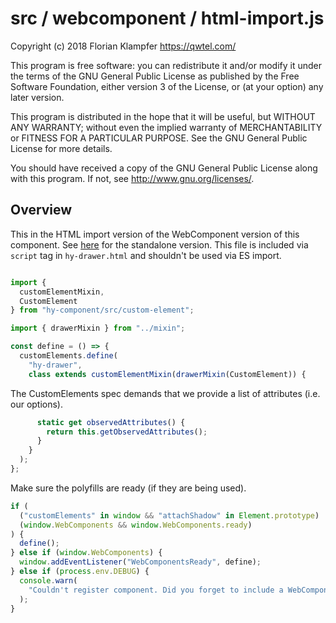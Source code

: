 # src / webcomponent / html-import.js
Copyright (c) 2018 Florian Klampfer <https://qwtel.com/>

This program is free software: you can redistribute it and/or modify
it under the terms of the GNU General Public License as published by
the Free Software Foundation, either version 3 of the License, or
(at your option) any later version.

This program is distributed in the hope that it will be useful,
but WITHOUT ANY WARRANTY; without even the implied warranty of
MERCHANTABILITY or FITNESS FOR A PARTICULAR PURPOSE.  See the
GNU General Public License for more details.

You should have received a copy of the GNU General Public License
along with this program.  If not, see <http://www.gnu.org/licenses/>.

## Overview
This in the HTML import version of the WebComponent version of this component.
See [here](index.md) for the standalone version.
This file is included via `script` tag in `hy-drawer.html` and shouldn't be used via ES import.


```js

import {
  customElementMixin,
  CustomElement
} from "hy-component/src/custom-element";

import { drawerMixin } from "../mixin";

const define = () => {
  customElements.define(
    "hy-drawer",
    class extends customElementMixin(drawerMixin(CustomElement)) {
```

The CustomElements spec demands that we provide a list of attributes (i.e. our options).


```js
      static get observedAttributes() {
        return this.getObservedAttributes();
      }
    }
  );
};
```

Make sure the polyfills are ready (if they are being used).


```js
if (
  ("customElements" in window && "attachShadow" in Element.prototype) ||
  (window.WebComponents && window.WebComponents.ready)
) {
  define();
} else if (window.WebComponents) {
  window.addEventListener("WebComponentsReady", define);
} else if (process.env.DEBUG) {
  console.warn(
    "Couldn't register component. Did you forget to include a WebComponents polyfill?"
  );
}
```


